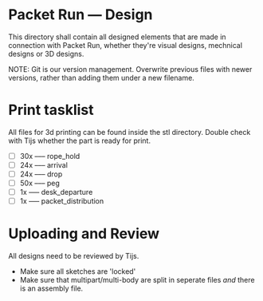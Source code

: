 # Packet Run — Design
This directory shall contain all designed elements that are made in connection
with Packet Run, whether they're visual designs, mechnical designs or 3D
designs.

NOTE: Git is our version management. Overwrite previous files with newer
versions, rather than adding them under a new filename.

# Print tasklist
All files for 3d printing can be found inside the stl directory. Double check with Tijs whether the part is ready for print.

- [ ] 30x ––– rope_hold 
- [ ] 24x ––– arrival
- [ ] 24x ––– drop
- [ ] 50x ––– peg
- [ ] 1x  ––– desk_departure
- [ ] 1x  ––– packet_distribution

# Uploading and Review
All designs need to be reviewed by Tijs.
- Make sure all sketches are 'locked'
- Make sure that multipart/multi-body are split in seperate files _and_ there is an assembly file.



